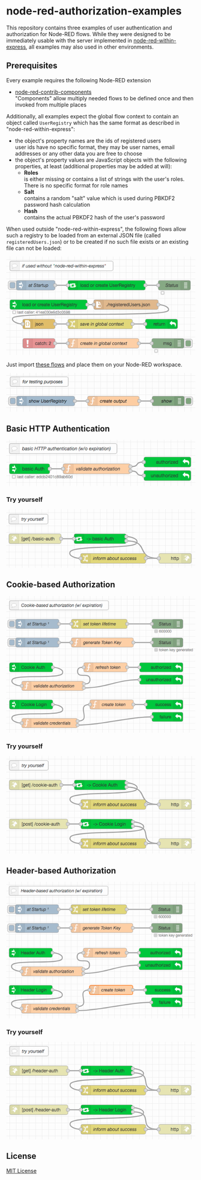 # node-red-authorization-examples #

This repository contains three examples of user authentication and authorization for Node-RED flows. While they were designed to be immediately usable with the server implemented in [node-red-within-express](https://github.com/rozek/node-red-within-express), all examples may also used in other environments.

## Prerequisites ##

Every example requires the following Node-RED extension

* [node-red-contrib-components](https://github.com/ollixx/node-red-contrib-components)<br>"Components" allow multiply needed flows to be defined once and then invoked from multiple places

Additionally, all examples expect the global flow context to contain an object called `UserRegistry` which has the same format as described in  "node-red-within-express":

* the object's property names are the ids of registered users<br>user ids have no specific format, they may be user names, email addresses or any other data you are free to choose
* the object's property values are JavaScript objects with the following properties, at least (additional properties may be added at will):
  * **Roles**<br>is either missing or contains a list of strings with the user's roles. There is no specific format for role names
  * **Salt**<br>contains a random "salt" value which is used during PBKDF2 password hash calculation
  * **Hash**<br>contains the actual PBKDF2 hash of the user's password

When used outside "node-red-within-express", the following flows allow such a registry to be loaded from an external JSON file (called `registeredUsers.json`) or to be created if no such file exists or an existing file can not be loaded:

![](outside-node-red-within-express.png)

Just import [these flows](outside-node-red-within-express.json) and place them on your Node-RED workspace.

![](show-user-registry.png)

## Basic HTTP Authentication ##

![](basic-auth.png)

### Try yourself ###

![](try-basic-auth.png)

## Cookie-based Authorization ##

![](cookie-auth.png)

### Try yourself ###

![](try-cookie-auth.png)

## Header-based Authorization ##

![](header-auth.png)

### Try yourself ###

![](try-header-auth.png)

## License ##

[MIT License](LICENSE.md)
